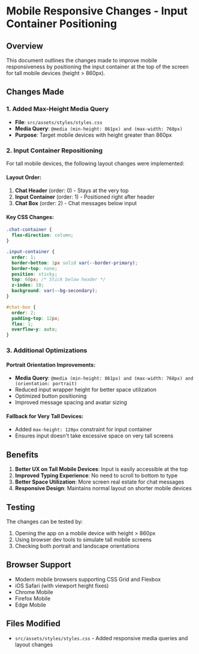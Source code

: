 # Mobile Responsive Changes - Input Container Positioning

## Overview
This document outlines the changes made to improve mobile responsiveness by positioning the input container at the top of the screen for tall mobile devices (height > 860px).

## Changes Made

### 1. Added Max-Height Media Query
- **File**: `src/assets/styles/styles.css`
- **Media Query**: `@media (min-height: 861px) and (max-width: 768px)`
- **Purpose**: Target mobile devices with height greater than 860px

### 2. Input Container Repositioning
For tall mobile devices, the following layout changes were implemented:

#### Layout Order:
1. **Chat Header** (order: 0) - Stays at the very top
2. **Input Container** (order: 1) - Positioned right after header
3. **Chat Box** (order: 2) - Chat messages below input

#### Key CSS Changes:
```css
.chat-container {
  flex-direction: column;
}

.input-container {
  order: 1;
  border-bottom: 1px solid var(--border-primary);
  border-top: none;
  position: sticky;
  top: 60px; /* Stick below header */
  z-index: 10;
  background: var(--bg-secondary);
}

#chat-box {
  order: 2;
  padding-top: 12px;
  flex: 1;
  overflow-y: auto;
}
```

### 3. Additional Optimizations

#### Portrait Orientation Improvements:
- **Media Query**: `@media (min-height: 861px) and (max-width: 768px) and (orientation: portrait)`
- Reduced input wrapper height for better space utilization
- Optimized button positioning
- Improved message spacing and avatar sizing

#### Fallback for Very Tall Devices:
- Added `max-height: 120px` constraint for input container
- Ensures input doesn't take excessive space on very tall screens

## Benefits

1. **Better UX on Tall Mobile Devices**: Input is easily accessible at the top
2. **Improved Typing Experience**: No need to scroll to bottom to type
3. **Better Space Utilization**: More screen real estate for chat messages
4. **Responsive Design**: Maintains normal layout on shorter mobile devices

## Testing

The changes can be tested by:
1. Opening the app on a mobile device with height > 860px
2. Using browser dev tools to simulate tall mobile screens
3. Checking both portrait and landscape orientations

## Browser Support

- Modern mobile browsers supporting CSS Grid and Flexbox
- iOS Safari (with viewport height fixes)
- Chrome Mobile
- Firefox Mobile
- Edge Mobile

## Files Modified

- `src/assets/styles/styles.css` - Added responsive media queries and layout changes